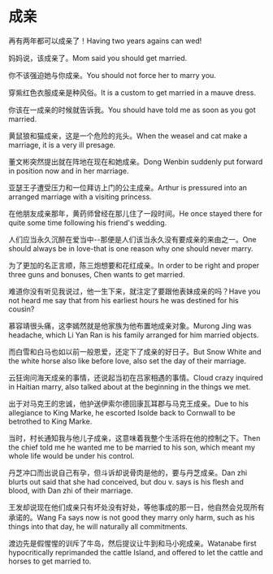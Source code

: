 # 成亲

<p><span class="chinese">再有两年都可以成亲了！</span><span class="english">Having two years agains can wed!</span></p>

<p><span class="chinese">妈妈说，该成亲了。</span><span class="english">Mom said you should get married.</span></p>

<p><span class="chinese">你不该强迫她与你成亲。</span><span class="english">You should not force her to marry you.</span></p>

<p><span class="chinese">穿紫红色衣服成亲是种风俗。</span><span class="english">It is a custom to get married in a mauve dress.</span></p>

<p><span class="chinese">你该在一成亲的时候就告诉我。</span><span class="english">You should have told me as soon as you got married.</span></p>

<p><span class="chinese">黄鼠狼和猫成亲，这是一个危险的兆头。</span><span class="english">When the weasel and cat make a marriage, it is a very ill presage.</span></p>

<p><span class="chinese">董文彬突然提出就在阵地在现在和她成亲。</span><span class="english">Dong Wenbin suddenly put forward in position now and in her marriage.</span></p>

<p><span class="chinese">亚瑟王子遭受压力和一位拜访上门的公主成亲。</span><span class="english">Arthur is pressured into an arranged marriage with a visiting princess.</span></p>

<p><span class="chinese">在他朋友成亲那年，黄药师曾经在那儿住了一段时间。</span><span class="english">He once stayed there for quite some time following his friend's wedding.</span></p>

<p><span class="chinese">人们应当永久沉醉在爱当中--那便是人们该当永久没有要成亲的来由之一。</span><span class="english">One should always be in love-that is one reason why one should never marry.</span></p>

<p><span class="chinese">为了更加的名正言顺，陈三炮想要和花红成亲。</span><span class="english">In order to be right and proper three guns and bonuses, Chen wants to get married.</span></p>

<p><span class="chinese">难道你没有听见我说过，他一生下来，就注定了要跟他表妹成亲的吗？</span><span class="english">Have you not heard me say that from his earliest hours he was destined for his cousin?</span></p>

<p><span class="chinese">慕容靖很头痛，这李嫣然就是他家族为他布置地成亲对象。</span><span class="english">Murong Jing was headache, which Li Yan Ran is his family arranged for him married objects.</span></p>

<p><span class="chinese">而白雪和白马也如以前一般恩爱，还定下了成亲的好日子。</span><span class="english">But Snow White and the white horse also like before love, also set the day of their marriage.</span></p>

<p><span class="chinese">云狂询问海天成亲的事情，还说起当初在吕家相遇的事情。</span><span class="english">Cloud crazy inquired in Haitian marry, also talked about at the beginning in the things we met.</span></p>

<p><span class="chinese">出于对马克王的忠诚，他护送伊索尔德回康瓦耳郡与马克王成亲。</span><span class="english">Due to his allegiance to King Marke, he escorted Isolde back to Cornwall to be betrothed to King Marke.</span></p>

<p><span class="chinese">当时，村长通知我与他儿子成亲，这意味着我整个生活将在他的控制之下。</span><span class="english">Then the chief told me he wanted me to be married to his son, which meant my whole life would be under his control.</span></p>

<p><span class="chinese">丹芝冲口而出说自己有孕，但斗诉却说骨肉是他的，要与丹芝成亲。</span><span class="english">Dan zhi blurts out said that she had conceived, but dou v. says is his flesh and blood, with Dan zhi of their marriage.</span></p>

<p><span class="chinese">王发却说现在他们成亲只有坏处没有好处，等他事成的那一日，他自然会兑现所有承诺的。</span><span class="english">Wang Fa says now is not good they marry only harm, such as his things into that day, he will naturally all commitments.</span></p>

<p><span class="chinese">渡边先是假惺惺的训斥了牛岛，然后提议让牛到和马小宛成亲。</span><span class="english">Watanabe first hypocritically reprimanded the cattle Island, and offered to let the cattle and horses to get married to.</span></p>

